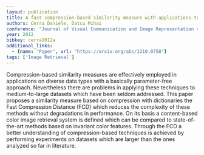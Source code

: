 ```yaml
---
layout: publication
title: A fast compression-based similarity measure with applications to content-based image retrieval
authors: Cerra Daniele, Datcu Mihai
conference: "Journal of Visual Communication and Image Representation vol."
year: 2012
bibkey: cerra2012a
additional_links:
  - {name: "Paper", url: "https://arxiv.org/abs/1210.0758"}
tags: ['Image Retrieval']
---
```

Compression-based similarity measures are effectively employed in applications on diverse data types with a basically parameter-free approach. Nevertheless there are problems in applying these techniques to medium-to-large datasets which have been seldom addressed. This paper proposes a similarity measure based on compression with dictionaries the Fast Compression Distance (FCD) which reduces the complexity of these methods without degradations in performance. On its basis a content-based color image retrieval system is defined which can be compared to state-of-the-art methods based on invariant color features. Through the FCD a better understanding of compression-based techniques is achieved by performing experiments on datasets which are larger than the ones analyzed so far in literature.
